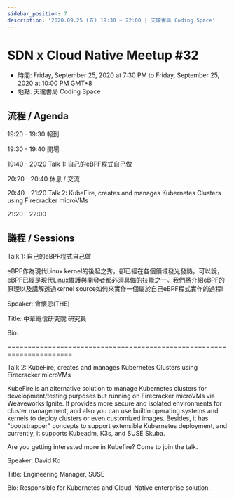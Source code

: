 ```yaml
---
sidebar_position: 7
description: '2020.09.25 (五) 19:30 ~ 22:00 | 天瓏書局 Coding Space'
---
```


# SDN x Cloud Native Meetup #32
- 時間: Friday, September 25, 2020 at 7:30 PM to Friday, September 25, 2020 at 10:00 PM GMT+8
- 地點: 天瓏書局 Coding Space

## 流程 / Agenda

19:20 - 19:30 報到

19:30 - 19:40 開場

19:40 - 20:20 Talk 1: 自己的eBPF程式自己做

20:20 - 20:40 休息 / 交流

20:40 - 21:20 Talk 2: KubeFire, creates and manages Kubernetes Clusters using Firecracker microVMs

21:20 - 22:00

## 議程 / Sessions

Talk 1: 自己的eBPF程式自己做

eBPF作為現代Linux kernel的後起之秀，卻已經在各個領域發光發熱，可以說，eBPF已經是現代Linux維護與開發者都必須具備的技能之一。我們將介紹eBPF的原理以及講解透過kernel source如何來實作一個屬於自己eBPF程式實作的過程!

Speaker: 曾懷恩(THE)

Title: 中華電信研究院 研究員

Bio:

======================================================================

Talk 2: KubeFire, creates and manages Kubernetes Clusters using Firecracker microVMs

KubeFire is an alternative solution to manage Kubernetes clusters for development/testing purposes but running on Firecracker microVMs via Weaveworks Ignite. It provides more secure and isolated environments for cluster management, and also you can use builtin operating systems and kernels to deploy clusters or even customized images. Besides, it has "bootstrapper" concepts to support extensible Kubernetes deployment, and currently, it supports Kubeadm, K3s, and SUSE Skuba.

Are you getting interested more in Kubefire? Come to join the talk.

Speaker: David Ko

Title: Engineering Manager, SUSE

Bio: Responsible for Kubernetes and Cloud-Native enterprise solution.
